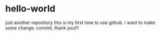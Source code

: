 # hello-world
just another repository
this is my first time to use github. 
i want to make some change.
commit, thank you!!!
